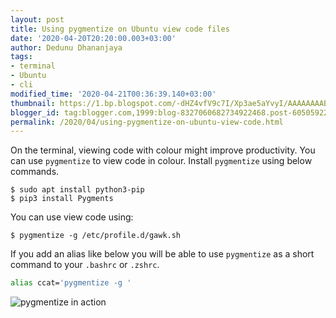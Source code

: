 ```yaml
---
layout: post
title: Using pygmentize on Ubuntu view code files
date: '2020-04-20T20:20:00.003+03:00'
author: Dedunu Dhananjaya
tags:
- terminal
- Ubuntu
- cli
modified_time: '2020-04-21T00:36:39.140+03:00'
thumbnail: https://1.bp.blogspot.com/-dHZ4vfV9c7I/Xp3ae5aYvyI/AAAAAAAABzk/Q5URlY7mnTIl6XcDekdNP0vJYA0IiFS5gCK4BGAsYHg/s72-c/ezgif.com-video-to-gif%2B%25282%2529.gif
blogger_id: tag:blogger.com,1999:blog-8327060682734922468.post-6050592202121314782
permalink: /2020/04/using-pygmentize-on-ubuntu-view-code.html
---
```


On the terminal, viewing code with colour might improve productivity. You can use `pygmentize` to view code in colour. Install `pygmentize` using below commands.

```console
$ sudo apt install python3-pip
$ pip3 install Pygments
```

You can use view code using:

```console
$ pygmentize -g /etc/profile.d/gawk.sh
```

If you add an alias like below you will be able to use `pygmentize` as a short command to your `.bashrc` or `.zshrc`.

```bash
alias ccat='pygmentize -g '
```
![pygmentize in action](https://1.bp.blogspot.com/-dHZ4vfV9c7I/Xp3ae5aYvyI/AAAAAAAABzk/Q5URlY7mnTIl6XcDekdNP0vJYA0IiFS5gCK4BGAsYHg/ezgif.com-video-to-gif%2B%25282%2529.gif)
